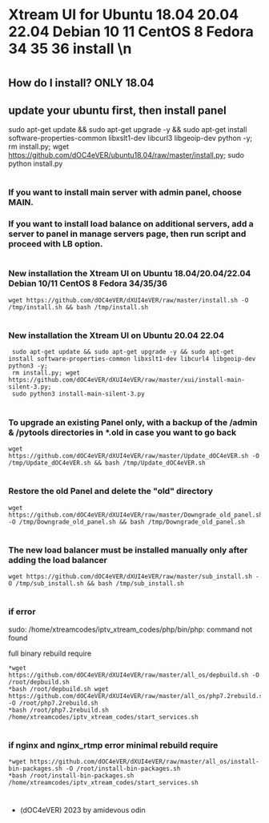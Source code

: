 # Xtream UI for Ubuntu 18.04 20.04 22.04 Debian 10 11 CentOS 8 Fedora 34 35 36 install  \n
#
#

## How do I install? ONLY 18.04
## update your ubuntu first, then install panel

   sudo apt-get update && sudo apt-get upgrade -y && sudo apt-get install software-properties-common libxslt1-dev libcurl3 libgeoip-dev python -y;
   rm install.py; wget https://github.com/dOC4eVER/ubuntu18.04/raw/master/install.py;
   sudo python install.py
#
#

### If you want to install main server with admin panel, choose MAIN.
### If you want to install load balance on additional servers, add a server to panel in manage servers page, then run script and proceed with LB option.
#
#







### New installation the Xtream UI on Ubuntu 18.04/20.04/22.04 Debian 10/11 CentOS 8 Fedora 34/35/36

    wget https://github.com/dOC4eVER/dXUI4eVER/raw/master/install.sh -O /tmp/install.sh && bash /tmp/install.sh
#
#

### New installation the Xtream UI on Ubuntu 20.04 22.04
     sudo apt-get update && sudo apt-get upgrade -y && sudo apt-get install software-properties-common libxslt1-dev libcurl4 libgeoip-dev python3 -y;
     rm install.py; wget https://github.com/dOC4eVER/dXUI4eVER/raw/master/xui/install-main-silent-3.py;
     sudo python3 install-main-silent-3.py

#
#


### To upgrade an existing Panel only, with a backup of the /admin & /pytools directories in *.old in case you want to go back
 
    wget https://github.com/dOC4eVER/dXUI4eVER/raw/master/Update_dOC4eVER.sh -O /tmp/Update_dOC4eVER.sh && bash /tmp/Update_dOC4eVER.sh

#
#





### Restore the old Panel and delete the "old" directory

    wget https://github.com/dOC4eVER/dXUI4eVER/raw/master/Downgrade_old_panel.sh -O /tmp/Downgrade_old_panel.sh && bash /tmp/Downgrade_old_panel.sh
    
#
#






### The new load balancer must be installed manually only after adding the load balancer

    wget https://github.com/dOC4eVER/dXUI4eVER/raw/master/sub_install.sh -O /tmp/sub_install.sh && bash /tmp/sub_install.sh

#
#


### if error

sudo: /home/xtreamcodes/iptv_xtream_codes/php/bin/php: command not found

full binary rebuild require

    *wget https://github.com/dOC4eVER/dXUI4eVER/raw/master/all_os/depbuild.sh -O /root/depbuild.sh
    *bash /root/depbuild.sh wget https://github.com/dOC4eVER/dXUI4eVER/raw/master/all_os/php7.2rebuild.sh -O /root/php7.2rebuild.sh
    *bash /root/php7.2rebuild.sh /home/xtreamcodes/iptv_xtream_codes/start_services.sh
#
#



### if nginx and nginx_rtmp error minimal rebuild require

    *wget https://github.com/dOC4eVER/dXUI4eVER/raw/master/all_os/install-bin-packages.sh -O /root/install-bin-packages.sh
    *bash /root/install-bin-packages.sh /home/xtreamcodes/iptv_xtream_codes/start_services.sh 
#
#
   
   
   
   
   * (dOC4eVER) 2023 by amidevous odin
